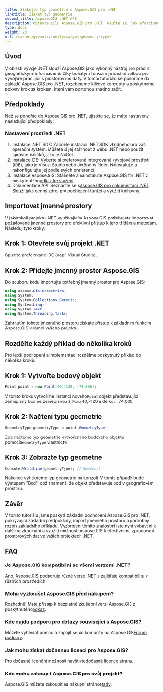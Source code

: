 ```yaml
---
title: Získejte typ geometrie s Aspose.GIS pro .NET
linktitle: Získat typ geometrie
second_title: Aspose.GIS .NET API
description: Objevte sílu Aspose.GIS pro .NET. Naučte se, jak efektivně zacházet s prostorovými daty ve vašich projektech .NET, pomocí tohoto komplexního kurzu.
type: docs
weight: 23
url: /cs/net/geometry-analysis/get-geometry-type/
---
```

## Úvod
V oblasti vývoje .NET slouží Aspose.GIS jako výkonný nástroj pro práci s geografickými informacemi. Díky bohatým funkcím je ideální volbou pro vývojáře pracující s prostorovými daty. V tomto tutoriálu se ponoříme do základů Aspose.GIS pro .NET, rozebereme klíčové koncepty a poskytneme pokyny krok za krokem, které vám pomohou snadno začít.
## Předpoklady
Než se ponoříte do Aspose.GIS pro .NET, ujistěte se, že máte nastaveny následující předpoklady:
### Nastavení prostředí .NET
1. Instalace .NET SDK: Začněte instalací .NET SDK vhodného pro váš operační systém. Můžete si jej stáhnout z webu .NET nebo použít správce balíčků, jako je NuGet.
2. Instalace IDE: Vyberte si preferované integrované vývojové prostředí (IDE), jako je Visual Studio nebo JetBrains Rider. Nainstalujte a nakonfigurujte jej podle svých preferencí.
3.  Instalace Aspose.GIS: Stáhněte a nainstalujte Aspose.GIS for .NET z poskytnutého[odkaz ke stažení](https://releases.aspose.com/gis/net/).
4.  Dokumentace API: Seznamte se s[Aspose.GIS pro dokumentaci .NET](https://reference.aspose.com/gis/net/). Slouží jako cenný zdroj pro pochopení funkcí a využití knihovny.

## Importovat jmenné prostory
V jakémkoli projektu .NET využívajícím Aspose.GIS potřebujete importovat požadované jmenné prostory pro efektivní přístup k jeho třídám a metodám. Následuj tyto kroky:
## Krok 1: Otevřete svůj projekt .NET
Spusťte preferované IDE (např. Visual Studio).
## Krok 2: Přidejte jmenný prostor Aspose.GIS
Do souboru kódu importujte potřebný jmenný prostor pro Aspose.GIS:
```csharp
using Aspose.Gis.Geometries;
using System;
using System.Collections.Generic;
using System.Linq;
using System.Text;
using System.Threading.Tasks;
```
Zahrnutím tohoto jmenného prostoru získáte přístup k základním funkcím Aspose.GIS v rámci vašeho projektu.
## Rozdělte každý příklad do několika kroků
Pro lepší pochopení a implementaci rozdělme poskytnutý příklad do několika kroků.
## Krok 1: Vytvořte bodový objekt
```csharp
Point point = new Point(40.7128, -74.006);
```
 V tomto kroku vytvoříme instanci nového`Point` objekt představující zeměpisný bod se zeměpisnou šířkou 40,7128 a délkou -74,006.
## Krok 2: Načtení typu geometrie
```csharp
GeometryType geometryType = point.GeometryType;
```
 Zde načteme typ geometrie vytvořeného bodového objektu pomocí`GeometryType` vlastnictví.
## Krok 3: Zobrazte typ geometrie
```csharp
Console.WriteLine(geometryType); // Směřovat
```
Nakonec vytiskneme typ geometrie na konzoli. V tomto případě bude výstupem "Bod", což znamená, že objekt představuje bod v geografickém prostoru.

## Závěr
V tomto tutoriálu jsme poskytli základní pochopení Aspose.GIS pro .NET, pokrývající základní předpoklady, import jmenného prostoru a podrobný rozpis základního příkladu. Vyzbrojeni těmito znalostmi jste nyní vybaveni k dalšímu zkoumání a využití možností Aspose.GIS k efektivnímu zpracování prostorových dat ve vašich projektech .NET.
## FAQ
### Je Aspose.GIS kompatibilní se všemi verzemi .NET?
Ano, Aspose.GIS podporuje různé verze .NET a zajišťuje kompatibilitu v různých prostředích.
### Mohu vyzkoušet Aspose.GIS před nákupem?
 Rozhodně! Máte přístup k bezplatné zkušební verzi Aspose.GIS z poskytnutého[odkaz](https://releases.aspose.com/).
### Kde najdu podporu pro dotazy související s Aspose.GIS?
 Můžete vyhledat pomoc a zapojit se do komunity na Aspose.GIS[Fórum podpory](https://forum.aspose.com/c/gis/33).
### Jak mohu získat dočasnou licenci pro Aspose.GIS?
 Pro dočasné licenční možnosti navštivte[dočasná licence](https://purchase.aspose.com/temporary-license/) strana.
### Kde mohu zakoupit Aspose.GIS pro svůj projekt?
 Aspose.GIS můžete zakoupit na nákupní stránce[tady](https://purchase.aspose.com/buy).